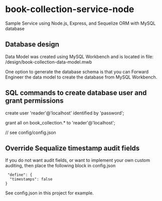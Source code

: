 # book-collection-service-node
Sample Service using Node.js, Express, and Sequelize ORM with MySQL database

## Database design
Data Model was created using MySQL Workbench and is located in file: /design/book-collection-data-model.mwb

One option to generate the database schema is that you can Forward Engineer the data model to create the database from MySQL Workbench.

## SQL commands to create database user and grant permissions

 create user 'reader'@'localhost' identified by 'password';

 grant all on book_collection.* to 'reader'@'localhost';

 // see config/config.json

 ## Override Sequalize timestamp audit fields

 If you do not want audit fields, or want to implement your own custom auditing, then place the following block in config.json

     "define": { 
      "timestamps": false
    }

See config.json in this project for example.